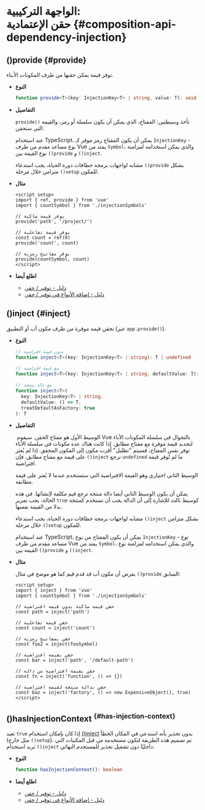 # الواجهة التركيبية: <br>حقن الإعتمادية {#composition-api-dependency-injection}

## ()provide {#provide}

توفر قيمة يمكن حقنها من طرف المكونات الأبناء.

- **النوع**

  ```ts
  function provide<T>(key: InjectionKey<T> | string, value: T): void
  ```

- **التفاصيل**

  `provide()` تأخذ وسيطتين: المفتاح، الذي يمكن أن يكون سلسلة أو رمز، والقيمة التي ستحقن.

  عند استخدام TypeScript، يمكن أن يكون المفتاح رمز موفر كـ `InjectionKey` - نوع مساعد مقدم من طرف Vue يمتد من `Symbol`، والذي يمكن استخدامه لمزامنة نوع القيمة بين `()provide` و `()inject`.

  مشابه لواجهات برمجة خطافات دورة الحياة، يجب استدعاء `()provide` بشكل متزامن خلال مرحلة `()setup` للمكون.

- **مثال**

  ```vue
  <script setup>
  import { ref, provide } from 'vue'
  import { countSymbol } from './injectionSymbols'

  // يوفر قيمة ساكنة
  provide('path', '/project/')

  // يوفر قيمة تفاعلية
  const count = ref(0)
  provide('count', count)

  // يوفر مفاتيح رمزية
  provide(countSymbol, count)
  </script>
  ```

- **اطلع أيضا**
  - [دليل - توفير / حقن](/guide/components/provide-inject)
  - [دليل - إضافة الأنواع في توفير / حقن](/guide/typescript/composition-api#typing-provide-inject) <sup class="vt-badge ts" />

## ()inject {#inject}

تحقن قيمة موفرة من طرف مكون أب أو التطبيق (عبر `app.provide()`).

- **النوع**

  ```ts
  // بدون قيمة افتراضية
  function inject<T>(key: InjectionKey<T> | string): T | undefined

  // مع قيمة افتراضية 
  function inject<T>(key: InjectionKey<T> | string, defaultValue: T): T

  // مع دالة منتجة
  function inject<T>(
    key: InjectionKey<T> | string,
    defaultValue: () => T,
    treatDefaultAsFactory: true
  ): T
  ```

- **التفاصيل**

   الوسيط الأول هو مفتاح الحقن. سيقوم Vue بالتجوال في سلسلة المكونات الأباء لتحديد قيمة موفرة مع مفتاح مطابق. إذا كانت هناك عدة مكونات في سلسلة الأباء توفر نفس المفتاح، فسيتم "تظليل" أقرب مكون إلى المكون المحقق. إذا لم يُعثر على قيمة مع مفتاح مطابق، فإن `()inject` ترجع `undefined` ما لم تُوفر قيمة افتراضية.

  الوسيط الثاني اختياري وهو القيمة الافتراضية التي ستستخدم عندما لا يُعثر على قيمة مطابقة.

  يمكن أن يكون الوسيط الثاني أيضا دالة منتجة ترجع قيم مكلفة لإنشائها. في هذه الحالة، يجب تمرير `true` كوسيط ثالث للإشارة إلى أن الدالة يجب أن تستخدم كمنتجة بدلا من القيمة نفسها.

  مشابه لواجهات برمجة خطافات دورة الحياة، يجب استدعاء `()inject` بشكل متزامن خلال مرحلة `()setup` للمكون.

  عند استخدام TypeScript، يمكن أن يكون المفتاح من نوع `InjectionKey` - نوع مساعد مقدم من طرف Vue يمتد من `Symbol`، والذي يمكن استخدامه لمزامنة نوع القيمة بين `()provide` و `()inject`.

- **مثال**

  بفرض أن مكون أب قد قدم قيم كما هو موضح في مثال `()provide` السابق:

  ```vue
  <script setup>
  import { inject } from 'vue'
  import { countSymbol } from './injectionSymbols'

  // حقن قيمة ساكنة بدون قيمة افتراضية
  const path = inject('path')

  // حقن قيمة تفاعلية 
  const count = inject('count')

  // حقن بمفاتيح رمزية  
  const foo2 = inject(fooSymbol)

  // حقن بقيمة افتراضية
  const bar = inject('path', '/default-path')

  // حقن بقيمة افتراضية من دالة
  const fn = inject('function', () => {})

  // حقن بدالة منتجة لقيمة افتراضية
  const baz = inject('factory', () => new ExpensiveObject(), true)
  </script>
  ```

## ()hasInjectionContext <sup class="vt-badge" data-text="3.3+" /> {#has-injection-context}

تعيد `true` إذا كان بإمكان استخدام [()inject](#inject) بدون تحذير بأنه استدعي في المكان الخطأ (مثل خارج `()setup`). تم تصميم هذه الطريقة لتكون مستخدمة من قبل المكتبات التي تريد استخدام `()inject` داخليًا دون تشغيل تحذير للمستخدم النهائي.

- **النوع**

  ```ts
  function hasInjectionContext(): boolean
  ```

- **اطلع أيضا**
  - [دليل - توفير / حقن](/guide/components/provide-inject)
  - [دليل - إضافة الأنواع في توفير / حقن](/guide/typescript/composition-api#typing-provide-inject) <sup class="vt-badge ts" />